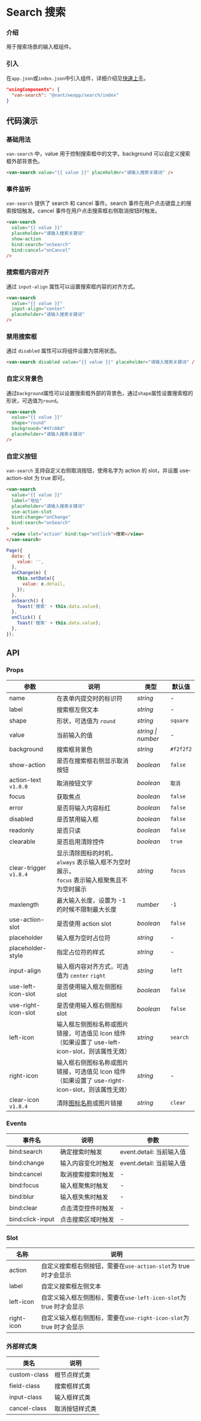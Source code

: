 # Search 搜索

### 介绍

用于搜索场景的输入框组件。

### 引入

在`app.json`或`index.json`中引入组件，详细介绍见[快速上手](#/quickstart#yin-ru-zu-jian)。

```json
"usingComponents": {
  "van-search": "@vant/weapp/search/index"
}
```

## 代码演示

### 基础用法

`van-search` 中，value 用于控制搜索框中的文字。background 可以自定义搜索框外部背景色。

```html
<van-search value="{{ value }}" placeholder="请输入搜索关键词" />
```

### 事件监听

`van-search` 提供了 search 和 cancel 事件。search 事件在用户点击键盘上的搜索按钮触发。cancel 事件在用户点击搜索框右侧取消按钮时触发。

```html
<van-search
  value="{{ value }}"
  placeholder="请输入搜索关键词"
  show-action
  bind:search="onSearch"
  bind:cancel="onCancel"
/>
```

### 搜索框内容对齐

通过 `input-align` 属性可以设置搜索框内容的对齐方式。

```html
<van-search
  value="{{ value }}"
  input-align="center"
  placeholder="请输入搜索关键词"
/>
```

### 禁用搜索框

通过 `disabled` 属性可以将组件设置为禁用状态。

```html
<van-search disabled value="{{ value }}" placeholder="请输入搜索关键词" />
```

### 自定义背景色

通过`background`属性可以设置搜索框外部的背景色，通过`shape`属性设置搜索框的形状，可选值为`round`。

```html
<van-search
  value="{{ value }}"
  shape="round"
  background="#4fc08d"
  placeholder="请输入搜索关键词"
/>
```

### 自定义按钮

`van-search` 支持自定义右侧取消按钮，使用名字为 action 的 slot，并设置 use-action-slot 为 true 即可。

```html
<van-search
  value="{{ value }}"
  label="地址"
  placeholder="请输入搜索关键词"
  use-action-slot
  bind:change="onChange"
  bind:search="onSearch"
>
  <view slot="action" bind:tap="onClick">搜索</view>
</van-search>
```

```javascript
Page({
  data: {
    value: '',
  },
  onChange(e) {
    this.setData({
      value: e.detail,
    });
  },
  onSearch() {
    Toast('搜索' + this.data.value);
  },
  onClick() {
    Toast('搜索' + this.data.value);
  },
});
```

## API

### Props

| 参数                   | 说明                                                                                              | 类型               | 默认值    |
| ---------------------- | ------------------------------------------------------------------------------------------------- | ------------------ | ---       |
| name                   | 在表单内提交时的标识符                                                                            | _string_           | -         |
| label                  | 搜索框左侧文本                                                                                    | _string_           | -         |
| shape                  | 形状，可选值为 `round`                                                                            | _string_           | `square`  |
| value                  | 当前输入的值                                                                                      | _string \| number_ | -         |
| background             | 搜索框背景色                                                                                      | _string_           | `#f2f2f2` |
| show-action            | 是否在搜索框右侧显示取消按钮                                                                      | _boolean_          | `false`   |
| action-text `v1.0.0`   | 取消按钮文字                                                                                      | _boolean_          | `取消`    |
| focus                  | 获取焦点                                                                                          | _boolean_          | `false`   |
| error                  | 是否将输入内容标红                                                                                | _boolean_          | `false`   |
| disabled               | 是否禁用输入框                                                                                    | _boolean_          | `false`   |
| readonly               | 是否只读                                                                                          | _boolean_          | `false`   |
| clearable              | 是否启用清除控件                                                                                  | _boolean_          | `true`    |
| clear-trigger `v1.8.4` | 显示清除图标的时机，`always` 表示输入框不为空时展示，<br>`focus` 表示输入框聚焦且不为空时展示     | _string_           | `focus`   |
| maxlength              | 最大输入长度，设置为 -1 的时候不限制最大长度                                                      | _number_           | `-1`      |
| use-action-slot        | 是否使用 action slot                                                                              | _boolean_          | `false`   |
| placeholder            | 输入框为空时占位符                                                                                | _string_           | -         |
| placeholder-style      | 指定占位符的样式                                                                                  | _string_           | -         |
| input-align            | 输入框内容对齐方式，可选值为 `center` `right`                                                     | _string_           | `left`    |
| use-left-icon-slot     | 是否使用输入框左侧图标 slot                                                                       | _boolean_          | `false`   |
| use-right-icon-slot    | 是否使用输入框右侧图标 slot                                                                       | _boolean_          | `false`   |
| left-icon              | 输入框左侧图标名称或图片链接，可选值见 Icon 组件（如果设置了 use-left-icon-slot，则该属性无效）   | _string_           | `search`  |
| right-icon             | 输入框右侧图标名称或图片链接，可选值见 Icon 组件（如果设置了 use-right-icon-slot，则该属性无效）  | _string_           | -         |
| clear-icon `v1.8.4` | 清除[图标名称](#/icon)或图片链接 | _string_ | `clear` |

### Events

| 事件名           | 说明               | 参数                     |
| ---------------- | ------------------ | ------------------------ |
| bind:search      | 确定搜索时触发     | event.detail: 当前输入值 |
| bind:change      | 输入内容变化时触发 | event.detail: 当前输入值 |
| bind:cancel      | 取消搜索搜索时触发 | -                        |
| bind:focus       | 输入框聚焦时触发   | -                        |
| bind:blur        | 输入框失焦时触发   | -                        |
| bind:clear       | 点击清空控件时触发 | -                        |
| bind:click-input | 点击搜索区域时触发 | -                        |

### Slot

| 名称       | 说明                                                                |
| ---------- | ------------------------------------------------------------------- |
| action     | 自定义搜索框右侧按钮，需要在`use-action-slot`为 true 时才会显示     |
| label      | 自定义搜索框左侧文本                                                |
| left-icon  | 自定义输入框左侧图标，需要在`use-left-icon-slot`为 true 时才会显示  |
| right-icon | 自定义输入框右侧图标，需要在`use-right-icon-slot`为 true 时才会显示 |

### 外部样式类

| 类名         | 说明           |
| ------------ | -------------- |
| custom-class | 根节点样式类   |
| field-class  | 搜索框样式类   |
| input-class  | 输入框样式类   |
| cancel-class | 取消按钮样式类 |
